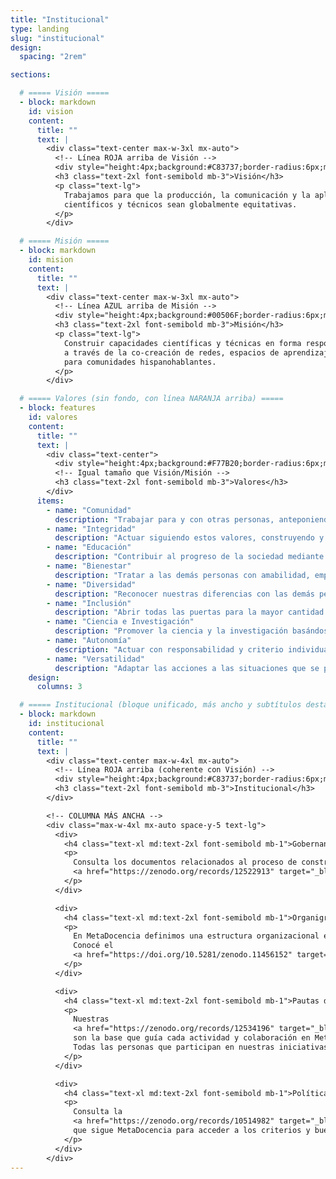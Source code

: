 ```yaml
---
title: "Institucional"
type: landing
slug: "institucional"
design:
  spacing: "2rem"

sections:

  # ===== Visión =====
  - block: markdown
    id: vision
    content:
      title: ""
      text: |
        <div class="text-center max-w-3xl mx-auto">
          <!-- Línea ROJA arriba de Visión -->
          <div style="height:4px;background:#C83737;border-radius:6px;margin:0 auto 1.5rem auto;width:120px;"></div>
          <h3 class="text-2xl font-semibold mb-3">Visión</h3>
          <p class="text-lg">
            Trabajamos para que la producción, la comunicación y la aplicación de saberes
            científicos y técnicos sean globalmente equitativas.
          </p>
        </div>

  # ===== Misión =====
  - block: markdown
    id: mision
    content:
      title: ""
      text: |
        <div class="text-center max-w-3xl mx-auto">
          <!-- Línea AZUL arriba de Misión -->
          <div style="height:4px;background:#00506F;border-radius:6px;margin:0 auto 1.5rem auto;width:120px;"></div>
          <h3 class="text-2xl font-semibold mb-3">Misión</h3>
          <p class="text-lg">
            Construir capacidades científicas y técnicas en forma responsable y con mirada local,
            a través de la co-creación de redes, espacios de aprendizaje y recursos accesibles
            para comunidades hispanohablantes.
          </p>
        </div>

  # ===== Valores (sin fondo, con línea NARANJA arriba) =====
  - block: features
    id: valores
    content:
      title: ""
      text: |
        <div class="text-center">
          <div style="height:4px;background:#F77B20;border-radius:6px;margin:0 auto 1.25rem auto;width:120px;"></div>
          <!-- Igual tamaño que Visión/Misión -->
          <h3 class="text-2xl font-semibold mb-3">Valores</h3>
        </div>
      items:
        - name: "Comunidad"
          description: "Trabajar para y con otras personas, anteponiendo los intereses colectivos por sobre los intereses individuales."
        - name: "Integridad"
          description: "Actuar siguiendo estos valores, construyendo y cuidando la confianza, mediante la apertura y la transparencia (con atención a la privacidad), rindiendo cuentas por nuestras acciones."
        - name: "Educación"
          description: "Contribuir al progreso de la sociedad mediante los aprendizajes comunitarios y personales."
        - name: "Bienestar"
          description: "Tratar a las demás personas con amabilidad, empatía y respeto, priorizando la salud mental y física, para mantener un ambiente de trabajo saludable y seguro."
        - name: "Diversidad"
          description: "Reconocer nuestras diferencias con las demás personas y darle la bienvenida respetuosa a todas las diferencias."
        - name: "Inclusión"
          description: "Abrir todas las puertas para la mayor cantidad de personas posible, mediante la accesibilidad universal y el reconocimiento por el trabajo realizado."
        - name: "Ciencia e Investigación"
          description: "Promover la ciencia y la investigación basándose en la teoría, el razonamiento, la experiencia y la evidencia resultante."
        - name: "Autonomía"
          description: "Actuar con responsabilidad y criterio individual, colectivo o regional, según corresponda en cada caso."
        - name: "Versatilidad"
          description: "Adaptar las acciones a las situaciones que se presentan."
    design:
      columns: 3

  # ===== Institucional (bloque unificado, más ancho y subtítulos destacados) =====
  - block: markdown
    id: institucional
    content:
      title: ""
      text: |
        <div class="text-center max-w-4xl mx-auto">
          <!-- Línea ROJA arriba (coherente con Visión) -->
          <div style="height:4px;background:#C83737;border-radius:6px;margin:0 auto 1.25rem auto;width:120px;"></div>
          <h3 class="text-2xl font-semibold mb-3">Institucional</h3>
        </div>

        <!-- COLUMNA MÁS ANCHA -->
        <div class="max-w-4xl mx-auto space-y-5 text-lg">
          <div>
            <h4 class="text-xl md:text-2xl font-semibold mb-1">Gobernanza</h4>
            <p>
              Consulta los documentos relacionados al proceso de construcción colectiva de la
              <a href="https://zenodo.org/records/12522913" target="_blank" rel="noopener" class="underline font-semibold">Gobernanza comunitaria de MetaDocencia</a>.
            </p>
          </div>

          <div>
            <h4 class="text-xl md:text-2xl font-semibold mb-1">Organigrama</h4>
            <p>
              En MetaDocencia definimos una estructura organizacional eficiente y versátil para afrontar los desafíos que tenemos por delante.
              Conocé el
              <a href="https://doi.org/10.5281/zenodo.11456152" target="_blank" rel="noopener" class="underline font-semibold">organigrama completo en Zenodo</a>.
            </p>
          </div>

          <div>
            <h4 class="text-xl md:text-2xl font-semibold mb-1">Pautas de convivencia</h4>
            <p>
              Nuestras 
              <a href="https://zenodo.org/records/12534196" target="_blank" rel="noopener" class="underline font-semibold">Pautas de Convivencia (PdC)</a>
              son la base que guía cada actividad y colaboración en MetaDocencia. Fueron construidas colectivamente y reflejan nuestra visión, misión y valores.
              Todas las personas que participan en nuestras iniciativas se comprometen a respetarlas y promoverlas.
            </p>
          </div>

          <div>
            <h4 class="text-xl md:text-2xl font-semibold mb-1">Política de accesibilidad</h4>
            <p>
              Consulta la 
              <a href="https://zenodo.org/records/10514982" target="_blank" rel="noopener" class="underline font-semibold">política de accesibilidad</a>
              que sigue MetaDocencia para acceder a los criterios y buenas prácticas que configuran nuestro marco de trabajo.
            </p>
          </div>
        </div>
---
```

